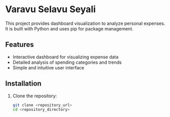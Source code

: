 # Varavu Selavu Seyali

This project provides dashboard visualization to analyze personal expenses. It is built with Python and uses pip for package management.

## Features
- Interactive dashboard for visualizing expense data  
- Detailed analysis of spending categories and trends  
- Simple and intuitive user interface

## Installation

1. Clone the repository:
   ```bash
   git clone <repository_url>
   cd <repository_directory>